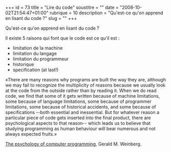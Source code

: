 +++
id = 73
title = "Lire du code"
soustitre = ""
date = "2008-10-02T21:54:47+01:00"
rubrique = 10
description = "Qu'est-ce qu'on apprend en lisant du code ?"
slug = ""
+++

<div class="chapo"></div>
Qu'est-ce qu'on apprend en lisant du code ?

Il existe 5 raisons qui font que le code est ce qu'il est :
- limitation de la machine
- limitation du langage
- limitation du programmeur
- historique
- specification (at last!)

«There are many reasons why programs are built the way they are, although we may fail to recognize the multiplicity of reasons because we usually look at the code from the outside rather than by reading it. When we do read code, we find that some of it gets written because of machine limitations, some because of language limitations, some because of programmer limitations, some because of historical accidents, and some because of specifications --both essential and inessential. But for whatever reason a particular piece of code gets inserted into the final product, there are psychological aspects to that reason-- which leads us to believe that studying programming as human behaviour will bear numerous and not always expected fruits.»

[The psychology of computer programming](../article_40), Gerald M. Weinberg.